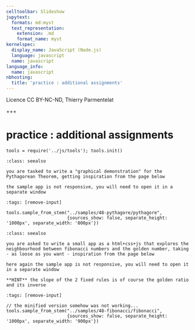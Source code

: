 ```yaml
---
celltoolbar: Slideshow
jupytext:
  formats: md:myst
  text_representation:
    extension: .md
    format_name: myst
kernelspec:
  display_name: JavaScript (Node.js)
  language: javascript
  name: javascript
language_info:
  name: javascript
nbhosting:
  title: 'practice : additional assignments'
---
```


Licence CC BY-NC-ND, Thierry Parmentelat

+++

# practice : additional assignments

```{code-cell}
tools = require('../js/tools'); tools.init()
```

````{admonition} pythagore
:class: seealso

you are tasked to write a "graphical demonstration" for the Pythagorean Theorem, getting inspiration from the page below

the sample app is not responsive, you will need to open it in a separate window
````

```{code-cell}
:tags: [remove-input]

tools.sample_from_stem("../samples/48-pythagore/pythagore",
                       {sources_show: false, separate_height: '1000px', separate_width: '800px'})
```

````{admonition} fibonacci and the golden number
:class: seealso

you are asked to write a small app as a html+css+js that explores the neighbourhood between fibonacci numbers and the golden number, taking - as loose as you want - inspiration from the page below

here again the sample app is not responsive, you will need to open it in a separate window

**HINT** the slope of the 2 fixed rules is of course the golden ratio and its inverse
````

```{code-cell}
:tags: [remove-input]

// the minified version somehow was not working...
tools.sample_from_stem("../samples/48-fibonacci/fibonacci",
                       {sources_show: false, separate_height: '1000px', separate_width: '900px'})
```
